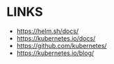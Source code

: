 # LINKS
- https://helm.sh/docs/
- https://kubernetes.io/docs/
- https://github.com/kubernetes/
- https://kubernetes.io/blog/
